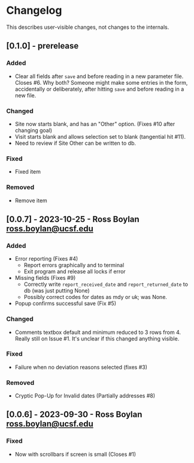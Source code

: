 # Changelog

This describes user-visible changes, not changes to the internals.

## [0.1.0] - prerelease

### Added

- Clear all fields after `save` and before reading in a new parameter file.  Closes #6.
  Why both?  Someone might make some entries in the form, accidentally or
  deliberately, after hitting `save` and before reading in a new file.

### Changed

- Site now starts blank, and has an "Other" option. (Fixes #10 after changing goal)
- Visit starts blank and allows selection set to blank (tangential hit #11).
- Need to review if Site Other can be written to db.

### Fixed

- Fixed item

### Removed

- Remove item


## [0.0.7] - 2023-10-25 - Ross Boylan <ross.boylan@ucsf.edu>

### Added

- Error reporting (Fixes #4)
  - Report errors graphically and to terminal
  - Exit program and release all locks if error
- Missing fields (Fixes #9)
  - Correctly write `report_received_date` and `report_returned_date` to db (was just putting None)
  - Possibly correct codes for dates as mdy or uk; was None.
- Popup confirms successful save (Fix #5)
 
### Changed

- Comments textbox default and minimum reduced to 3 rows from 4.  Really still on Issue #1.  It's unclear if this changed anything visible.

### Fixed

- Failure when no deviation reasons selected (fixes #3)

### Removed

- Cryptic Pop-Up for Invalid dates (Partially addresses #8)


## [0.0.6] - 2023-09-30 - Ross Boylan <ross.boylan@ucsf.edu>

### Fixed

- Now with scrollbars if screen is small (Closes #1)
